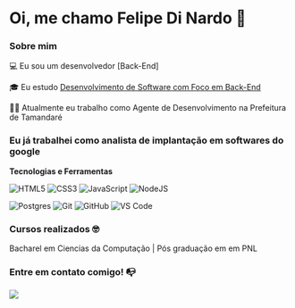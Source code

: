 # Oi, me chamo Felipe Di Nardo 👋

### Sobre mim

💻 Eu sou um desenvolvedor [Back-End]

🎓 Eu estudo [Desenvolvimento de Software com Foco em Back-End](https://cubos.academy/cursos/desenvolvimento-de-software)

👩‍💻 Atualmente eu trabalho como Agente de Desenvolvimento na Prefeitura de Tamandaré

### Eu já trabalhei como analista de implantação em softwares do google



**Tecnologias e Ferramentas**

![HTML5](https://img.shields.io/badge/html5-%23E34F26.svg?style=for-the-badge&logo=html5&logoColor=white)
![CSS3](https://img.shields.io/badge/css3-%231572B6.svg?style=for-the-badge&logo=css3&logoColor=white)
![JavaScript](https://img.shields.io/badge/javascript-%23323330.svg?style=for-the-badge&logo=javascript&logoColor=%23F7DF1E)
![NodeJS](https://img.shields.io/badge/node.js-6DA55F?style=for-the-badge&logo=node.js&logoColor=white)
<!-- ![TypeScript](https://img.shields.io/badge/typescript-%23007ACC.svg?style=for-the-badge&logo=typescript&logoColor=white) -->
![Postgres](https://img.shields.io/badge/postgres-%23316192.svg?style=for-the-badge&logo=postgresql&logoColor=white)
![Git](https://img.shields.io/badge/git-%23F05033.svg?style=for-the-badge&logo=git&logoColor=white)
![GitHub](https://img.shields.io/badge/github-%23121011.svg?style=for-the-badge&logo=github&logoColor=white)
![VS Code](https://img.shields.io/badge/VS%20Code-0078d7.svg?style=for-the-badge&logo=visual-studio-code&logoColor=white)

### Cursos realizados 🤓
Bacharel em Ciencias da Computação | Pós graduação em em PNL


### Entre em contato comigo! 📭
<div>
<a href="https://www.linkedin.com/in/felipe-dinardo/" target="_blank"><img src="https://img.shields.io/badge/-LinkedIn-%230077B5?style=for-the-badge&logo=linkedin&logoColor=white" target="_blank"></a>   
</div>
